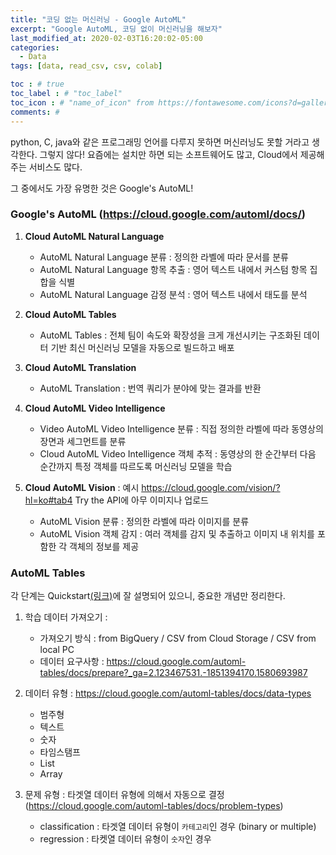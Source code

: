 ```yaml
---
title: "코딩 없는 머신러닝 - Google AutoML"
excerpt: "Google AutoML, 코딩 없이 머신러닝을 해보자"
last_modified_at: 2020-02-03T16:20:02-05:00
categories:
  - Data
tags: [data, read_csv, csv, colab]

toc : # true
toc_label : # "toc_label"
toc_icon : # "name_of_icon" from https://fontawesome.com/icons?d=gallery&s=solid&m=free
comments: #
---
```


python, C, java와 같은 프로그래밍 언어를 다루지 못하면 머신러닝도 못할 거라고 생각한다.
그렇지 않다!
요즘에는 설치만 하면 되는 소프트웨어도 많고,
Cloud에서 제공해주는 서비스도 많다.

그 중에서도 가장 유명한 것은 Google's AutoML!



### Google's AutoML  (https://cloud.google.com/automl/docs/)

1. **Cloud AutoML Natural Language**
   - AutoML Natural Language 분류 : 정의한 라벨에 따라 문서를 분류
   - AutoML Natural Language 항목 추출 : 영어 텍스트 내에서 커스텀 항목 집합을 식별
   - AutoML Natural Language 감정 분석 : 영어 텍스트 내에서 태도를 분석

2. **Cloud AutoML Tables**
   - AutoML Tables : 전체 팀이 속도와 확장성을 크게 개선시키는 구조화된 데이터 기반 최신 머신러닝 모델을 자동으로 빌드하고 배포

3. **Cloud AutoML Translation**
   - AutoML Translation : 번역 쿼리가 분야에 맞는 결과를 반환

4. **Cloud AutoML Video Intelligence**
   - Video AutoML Video Intelligence 분류 : 직접 정의한 라벨에 따라 동영상의 장면과 세그먼트를 분류
   - Cloud AutoML Video Intelligence 객체 추적 : 동영상의 한 순간부터 다음 순간까지 특정 객체를 따르도록 머신러닝 모델을 학습

5. **Cloud AutoML Vision** : 예시 https://cloud.google.com/vision/?hl=ko#tab4 Try the API에 아무 이미지나 업로드
   - AutoML Vision 분류 : 정의한 라벨에 따라 이미지를 분류
   - AutoML Vision 객체 감지 : 여러 객체를 감지 및 추출하고 이미지 내 위치를 포함한 각 객체의 정보를 제공

   

### AutoML Tables 
각 단계는 Quickstart[(링크)](https://cloud.google.com/automl-tables/docs/quickstart)에 잘 설명되어 있으니, 중요한 개념만 정리한다.

1. 학습 데이터 가져오기 : 
   - 가져오기 방식 : from BigQuery / CSV from Cloud Storage / CSV from local PC
   - 데이터 요구사항 : https://cloud.google.com/automl-tables/docs/prepare?_ga=2.123467531.-1851394170.1580693987

2. 데이터 유형 : https://cloud.google.com/automl-tables/docs/data-types
   - 범주형
   - 텍스트
   - 숫자
   - 타임스탬프
   - List
   - Array

3. 문제 유형 : 타겟열 데이터 유형에 의해서 자동으로 결정 (https://cloud.google.com/automl-tables/docs/problem-types)
   - classification  : 타겟열 데이터 유형이 `카테고리`인 경우 (binary or multiple)
   - regression : 타켓열 데이터 유형이 `숫자`인 경우


